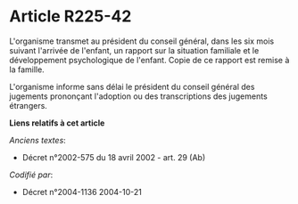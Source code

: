 # Article R225-42

L'organisme transmet au président du conseil général, dans les six mois suivant l'arrivée de l'enfant, un rapport sur la
situation familiale et le développement psychologique de l'enfant. Copie de ce rapport est remise à la famille.

L'organisme informe sans délai le président du conseil général des jugements prononçant l'adoption ou des transcriptions des
jugements étrangers.

**Liens relatifs à cet article**

_Anciens textes_:

  - Décret n°2002-575 du 18 avril 2002 - art. 29 (Ab)

_Codifié par_:

  - Décret n°2004-1136 2004-10-21
